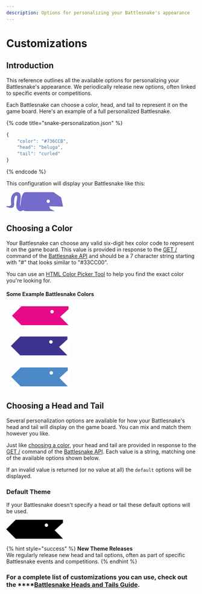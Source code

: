```yaml
---
description: Options for personalizing your Battlesnake's appearance
---
```


# Customizations

## Introduction

This reference outlines all the available options for personalizing your Battlesnake's appearance. We periodically release new options, often linked to specific events or competitions.

Each Battlesnake can choose a color, head, and tail to represent it on the game board. Here's an example of a full personalized Battlesnake.

{% code title="snake-personalization.json" %}
```javascript
{
	"color": "#736CCB",
	"head": "beluga",
	"tail": "curled"
}
```
{% endcode %}

This configuration will display your Battlesnake like this:

![](../.gitbook/assets/samplesnake.png)

## Choosing a Color

Your Battlesnake can choose any valid six-digit hex color code to represent it on the game board. This value is provided in response to the [GET /](api/#undefined) command of the [Battlesnake API](api/) and should be a 7 character string starting with "\#" that looks similar to "\#33CC00".

You can use an [HTML Color Picker Tool](https://www.w3schools.com/colors/colors_picker.asp) to help you find the exact color you're looking for.

#### **Some Example Battlesnake Colors**

![\#E80978](../.gitbook/assets/screenshot-2020-05-13-09.19.33.png)

![\#3E338F](../.gitbook/assets/screenshot-2020-05-13-09.19.58.png)

![\#4C89C8](../.gitbook/assets/screenshot-2020-05-13-09.20.29.png)

## Choosing a Head and Tail

Several personalization options are available for how your Battlesnake's head and tail will display on the game board. You can mix and match them however you like.

Just like [choosing a color](personalization.md#color), your head and tail are provided in response to the [GET /](api/#undefined) command of the [Battlesnake API](api/). Each value is a string, matching one of the available options shown below.

If an invalid value is returned \(or no value at all\) the `default` options will be displayed.

### **Default Theme**

If your Battlesnake doesn't specify a head or tail these default options will be used.

![default head and tail](../.gitbook/assets/defaultsnake.png)

{% hint style="success" %}
**New Theme Releases**  
We regularly release new head and tail options, often as part of specific Battlesnake events and competitions.
{% endhint %}

### For a complete list of customizations you can use, check out the ****[**Battlesnake Heads and Tails Guide**](https://play.battlesnake.com/references/customizations/).

